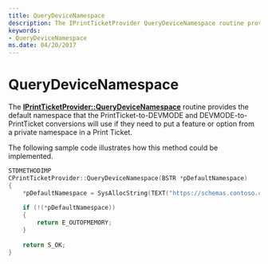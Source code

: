 ```yaml
---
title: QueryDeviceNamespace
description: The IPrintTicketProvider QueryDeviceNamespace routine provides the default namespace that the PrintTicket-to-DEVMODE and DEVMODE-to-PrintTicket conversions will use if they need to put a feature or option from a private namespace in a Print Ticket.
keywords:
- QueryDeviceNamespace
ms.date: 04/20/2017
---
```


# QueryDeviceNamespace


The [**IPrintTicketProvider::QueryDeviceNamespace**](/previous-versions/windows/hardware/drivers/ff554378(v=vs.85)) routine provides the default namespace that the PrintTicket-to-DEVMODE and DEVMODE-to-PrintTicket conversions will use if they need to put a feature or option from a private namespace in a Print Ticket.

The following sample code illustrates how this method could be implemented.

```cpp
STDMETHODIMP
CPrintTicketProvider::QueryDeviceNamespace(BSTR *pDefaultNamespace)
{
    *pDefaultNamespace = SysAllocString(TEXT("https://schemas.contoso.com/printers/seriesA/v.1.0"));
    
    if (!(*pDefaultNamespace))
    {
        return E_OUTOFMEMORY;
    }
 
    return S_OK;
}
```

 

